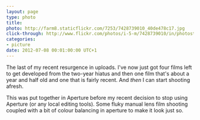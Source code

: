 ```yaml
---
layout: page
type: photo
title: 
photo: http://farm8.staticflickr.com/7253/7428739010_40de478c17.jpg
click-through: http://www.flickr.com/photos/i-5-m/7428739010/in/photostream/
categories: 
- picture
date: 2012-07-08 00:01:00:00 UTC+1
---
```

The last of my recent resurgence in uploads. I've now just got four films left to get developed from the two-year hiatus and then one film that's about a year and half old and one that is fairly recent. And *then* I can start shooting afresh.

This was put together in Aperture before my recent decision to stop using Aperture (or any local editing tools). Some fluky manual lens film shooting coupled with a bit of colour balancing in aperture to make it look just so.
